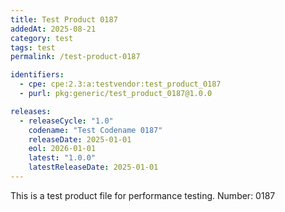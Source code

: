 ```yaml
---
title: Test Product 0187
addedAt: 2025-08-21
category: test
tags: test
permalink: /test-product-0187

identifiers:
  - cpe: cpe:2.3:a:testvendor:test_product_0187
  - purl: pkg:generic/test_product_0187@1.0.0

releases:
  - releaseCycle: "1.0"
    codename: "Test Codename 0187"
    releaseDate: 2025-01-01
    eol: 2026-01-01
    latest: "1.0.0"
    latestReleaseDate: 2025-01-01
---
```


This is a test product file for performance testing. Number: 0187
